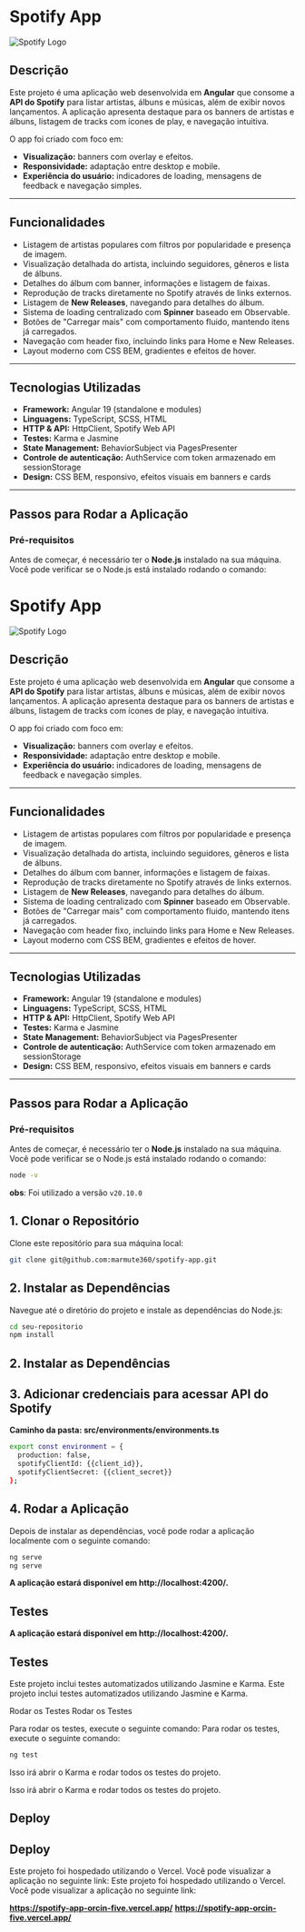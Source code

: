 # Spotify App

![Spotify Logo](https://upload.wikimedia.org/wikipedia/commons/1/19/Spotify_logo_without_text.svg)

## Descrição

Este projeto é uma aplicação web desenvolvida em **Angular** que consome a **API do Spotify** para listar artistas, álbuns e músicas, além de exibir novos lançamentos. A aplicação apresenta destaque para os banners de artistas e álbuns, listagem de tracks com ícones de play, e navegação intuitiva.

O app foi criado com foco em:
- **Visualização:** banners com overlay e efeitos.
- **Responsividade:** adaptação entre desktop e mobile.
- **Experiência do usuário:** indicadores de loading, mensagens de feedback e navegação simples.

---

## Funcionalidades

- Listagem de artistas populares com filtros por popularidade e presença de imagem.
- Visualização detalhada do artista, incluindo seguidores, gêneros e lista de álbuns.
- Detalhes do álbum com banner, informações e listagem de faixas.
- Reprodução de tracks diretamente no Spotify através de links externos.
- Listagem de **New Releases**, navegando para detalhes do álbum.
- Sistema de loading centralizado com **Spinner** baseado em Observable.
- Botões de "Carregar mais" com comportamento fluido, mantendo itens já carregados.
- Navegação com header fixo, incluindo links para Home e New Releases.
- Layout moderno com CSS BEM, gradientes e efeitos de hover.

---

## Tecnologias Utilizadas

- **Framework:** Angular 19 (standalone e modules)
- **Linguagens:** TypeScript, SCSS, HTML
- **HTTP & API:** HttpClient, Spotify Web API
- **Testes:** Karma e Jasmine
- **State Management:** BehaviorSubject via PagesPresenter
- **Controle de autenticação:** AuthService com token armazenado em sessionStorage
- **Design:** CSS BEM, responsivo, efeitos visuais em banners e cards

---

## **Passos para Rodar a Aplicação**

### **Pré-requisitos**
Antes de começar, é necessário ter o **Node.js** instalado na sua máquina. Você pode verificar se o Node.js está instalado rodando o comando:
# Spotify App

![Spotify Logo](https://upload.wikimedia.org/wikipedia/commons/1/19/Spotify_logo_without_text.svg)

## Descrição

Este projeto é uma aplicação web desenvolvida em **Angular** que consome a **API do Spotify** para listar artistas, álbuns e músicas, além de exibir novos lançamentos. A aplicação apresenta destaque para os banners de artistas e álbuns, listagem de tracks com ícones de play, e navegação intuitiva.

O app foi criado com foco em:
- **Visualização:** banners com overlay e efeitos.
- **Responsividade:** adaptação entre desktop e mobile.
- **Experiência do usuário:** indicadores de loading, mensagens de feedback e navegação simples.

---

## Funcionalidades

- Listagem de artistas populares com filtros por popularidade e presença de imagem.
- Visualização detalhada do artista, incluindo seguidores, gêneros e lista de álbuns.
- Detalhes do álbum com banner, informações e listagem de faixas.
- Reprodução de tracks diretamente no Spotify através de links externos.
- Listagem de **New Releases**, navegando para detalhes do álbum.
- Sistema de loading centralizado com **Spinner** baseado em Observable.
- Botões de "Carregar mais" com comportamento fluido, mantendo itens já carregados.
- Navegação com header fixo, incluindo links para Home e New Releases.
- Layout moderno com CSS BEM, gradientes e efeitos de hover.

---

## Tecnologias Utilizadas

- **Framework:** Angular 19 (standalone e modules)
- **Linguagens:** TypeScript, SCSS, HTML
- **HTTP & API:** HttpClient, Spotify Web API
- **Testes:** Karma e Jasmine
- **State Management:** BehaviorSubject via PagesPresenter
- **Controle de autenticação:** AuthService com token armazenado em sessionStorage
- **Design:** CSS BEM, responsivo, efeitos visuais em banners e cards

---

## **Passos para Rodar a Aplicação**

### **Pré-requisitos**
Antes de começar, é necessário ter o **Node.js** instalado na sua máquina. Você pode verificar se o Node.js está instalado rodando o comando:

```bash
node -v
```
**obs**: Foi utilizado a versão `v20.10.0`
## 1. Clonar o Repositório

  Clone este repositório para sua máquina local:
```bash
git clone git@github.com:marmute360/spotify-app.git 
```
## 2. Instalar as Dependências

  Navegue até o diretório do projeto e instale as dependências do Node.js:
```bash
cd seu-repositorio
npm install
```
## 2. Instalar as Dependências

## 3. Adicionar credenciais para acessar API do Spotify
   
   **Caminho da pasta: src/environments/environments.ts**
```bash
export const environment = {
  production: false,
  spotifyClientId: {{client_id}},
  spotifyClientSecret: {{client_secret}}
};

```

## 4. Rodar a Aplicação

  Depois de instalar as dependências, você pode rodar a aplicação localmente com o seguinte comando:
```bash
ng serve
ng serve
```

**A aplicação estará disponível em http://localhost:4200/.**

## Testes
**A aplicação estará disponível em http://localhost:4200/.**

## Testes

Este projeto inclui testes automatizados utilizando Jasmine e Karma.
Este projeto inclui testes automatizados utilizando Jasmine e Karma.

Rodar os Testes
Rodar os Testes

Para rodar os testes, execute o seguinte comando:
Para rodar os testes, execute o seguinte comando:
```bash
ng test
```

Isso irá abrir o Karma e rodar todos os testes do projeto.

Isso irá abrir o Karma e rodar todos os testes do projeto.


## Deploy
## Deploy

Este projeto foi hospedado utilizando o Vercel. Você pode visualizar a aplicação no seguinte link:
Este projeto foi hospedado utilizando o Vercel. Você pode visualizar a aplicação no seguinte link:

**https://spotify-app-orcin-five.vercel.app/**
**https://spotify-app-orcin-five.vercel.app/**


